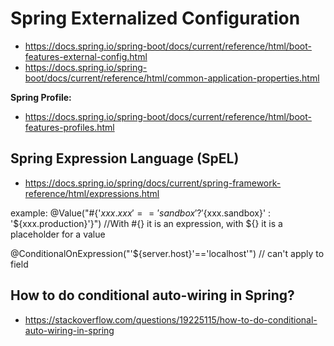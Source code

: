 # Spring Externalized Configuration
* https://docs.spring.io/spring-boot/docs/current/reference/html/boot-features-external-config.html
* https://docs.spring.io/spring-boot/docs/current/reference/html/common-application-properties.html

**Spring Profile:**
* https://docs.spring.io/spring-boot/docs/current/reference/html/boot-features-profiles.html

 ## Spring Expression Language (SpEL)
 * https://docs.spring.io/spring/docs/current/spring-framework-reference/html/expressions.html
 
 example:
 @Value("#{'${xxx.xxx}'=='sandbox' ? '${xxx.sandbox}' : '${xxx.production}'}")
 //With #{} it is an expression, with ${} it is a placeholder for a value
 
 
 @ConditionalOnExpression("'${server.host}'=='localhost'")  // can't apply to field
 
 ## How to do conditional auto-wiring in Spring?
* https://stackoverflow.com/questions/19225115/how-to-do-conditional-auto-wiring-in-spring
 
 
 
